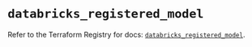# `databricks_registered_model`

Refer to the Terraform Registry for docs: [`databricks_registered_model`](https://registry.terraform.io/providers/databricks/databricks/1.43.0/docs/resources/registered_model).
